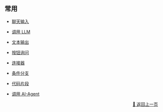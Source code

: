 ## 常用

- [聊天输入](./user_chat-zh_CN.md)

- [调用 LLM](./call_llm-zh_CN.md)

- [文本输出](./output-zh_CN.md)

- [按钮询问](./query_confirm-zh_CN.md)

- [连接器](./connector-zh_CN.md)

- [条件分支](./branch-zh_CN.md)

- [代码片段](./code_seg-zh_CN.md)

- [调用 AI-Agent](./call_ai_agent-zh_CN.md)

<!-- - [注释](./note-zh_CN.md)  -->

<p align="right" >
  <a href="../common/index-zh_CN.md">
    🔗 返回上一页
  </a>
</p>
